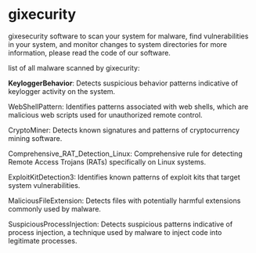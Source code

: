 # gixecurity
gixesecurity software to scan your system for malware, find vulnerabilities in your system, and monitor changes to system directories
for more information, please read the code of our software.

list of all malware scanned by gixecurity:
    
**KeyloggerBehavior**: Detects suspicious behavior patterns indicative of keylogger activity on the system.

WebShellPattern: Identifies patterns associated with web shells, which are malicious web scripts used for unauthorized remote control.

CryptoMiner: Detects known signatures and patterns of cryptocurrency mining software.

Comprehensive_RAT_Detection_Linux: Comprehensive rule for detecting Remote Access Trojans (RATs) specifically on Linux systems.

ExploitKitDetection3: Identifies known patterns of exploit kits that target system vulnerabilities.

MaliciousFileExtension: Detects files with potentially harmful extensions commonly used by malware.

SuspiciousProcessInjection: Detects suspicious patterns indicative of process injection, a technique used by malware to inject code into legitimate processes.

